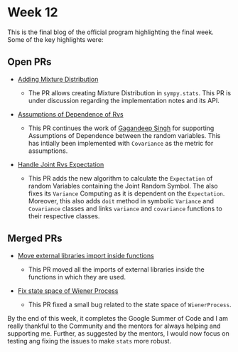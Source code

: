 # Week 12

This is the final blog of the official program highlighting the final week. Some of the key highlights were:

## Open PRs

* [Adding Mixture Distribution](https://github.com/sympy/sympy/pull/19886)
  * The PR allows creating Mixture Distribution in `sympy.stats`. This PR is under discussion regarding the implementation notes and its API.

* [Assumptions of Dependence of Rvs](https://github.com/sympy/sympy/pull/19949)
  * This PR continues the work of [Gagandeep Singh](https://github.com/czgdp1807) for supporting Assumptions of Dependence between the random variables. This has intially been implemented with `Covariance` as the metric for assumptions.

* [Handle Joint Rvs Expectation](https://github.com/sympy/sympy/pull/19957)
  * This PR adds the new algorithm to calculate the `Expectation` of random Variables containing the Joint Random Symbol. The also fixes its `Variance` Computing as it is dependent on the `Expectation`. Moreover, this also adds `doit` method in symbolic `Variance` and `Covariance` classes and links `variance` and `covariance` functions to their respective classes.

## Merged PRs

* [Move external libraries import inside functions](https://github.com/sympy/sympy/pull/19934)
  * This PR moved all the imports of external libraries inside the functions in which they are used.

* [Fix state space of Wiener Process](https://github.com/sympy/sympy/pull/19926)
  * This PR fixed a small bug related to the state space of `WienerProcess`.

By the end of this week, it completes the Google Summer of Code and I am really thankful to the Community and the mentors for always helping and supporting me. Further, as suggested by the mentors, I would now focus on testing ang fixing the issues to make `stats` more robust.
